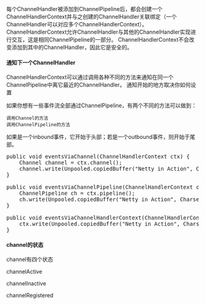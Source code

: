 每个ChannelHandler被添加到ChannelPipeline后，都会创建一个ChannelHandlerContext并与之创建的ChannelHandler关联绑定（一个ChannelHandler可以对应多个ChannelHandlerContext）。
ChannelHandlerContext允许ChannelHandler与其他的ChannelHandler实现进行交互，这是相同ChannelPipeline的一部分。
ChannelHandlerContext不会改变添加到其中的ChannelHandler，因此它是安全的。

#### 通知下一个ChannelHandler
ChannelHandlerContext可以通过调用各种不同的方法来通知在同一个ChannelPipeline中离它最近的ChannelHandler。
通知开始的地方取决你如何设置

如果你想有一些事件流全部通过ChannelPipeline，有两个不同的方法可以做到：

    调用Channel的方法
    调用ChannelPipeline的方法
    
如果是一个inbound事件，它开始于头部；若是一个outbound事件，则开始于尾部。

<pre>
public void eventsViaChannel(ChannelHandlerContext ctx) {
    Channel channel = ctx.channel();
    channel.write(Unpooled.copiedBuffer("Netty in Action", CharsetUtil.UTF_8));
}

public void eventsViaChannelPipeline(ChannelHandlerContext ctx) {
    ChannelPipeline ch = ctx.pipeline();
    ch.write(Unpooled.copiedBuffer("Netty in Action", CharsetUtil.UTF_8));
}

public void eventsViaChannelHandlerContext(ChannelHandlerContext ctx) {
    ctx.write(Unpooled.copiedBuffer("Netty in Action", CharsetUtil.UTF_8));
}
</pre>

#### channel的状态
channel有四个状态

channelActive

channelInactive

channelRegistered

